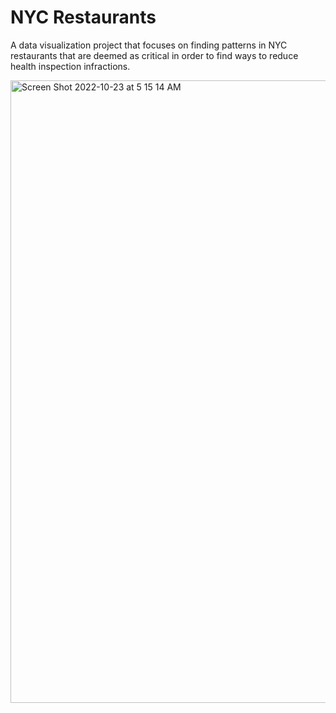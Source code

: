 # NYC Restaurants

A data visualization project that focuses on finding patterns in NYC restaurants that are deemed as critical in order to find ways to reduce health inspection infractions.

<img width="996" alt="Screen Shot 2022-10-23 at 5 15 14 AM" src="https://user-images.githubusercontent.com/72960473/204120480-bd259d4b-7875-4d6f-b99b-f796af2711b0.png">

